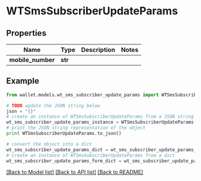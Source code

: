 # WTSmsSubscriberUpdateParams


## Properties

Name | Type | Description | Notes
------------ | ------------- | ------------- | -------------
**mobile_number** | **str** |  | 

## Example

```python
from wallet.models.wt_sms_subscriber_update_params import WTSmsSubscriberUpdateParams

# TODO update the JSON string below
json = "{}"
# create an instance of WTSmsSubscriberUpdateParams from a JSON string
wt_sms_subscriber_update_params_instance = WTSmsSubscriberUpdateParams.from_json(json)
# print the JSON string representation of the object
print WTSmsSubscriberUpdateParams.to_json()

# convert the object into a dict
wt_sms_subscriber_update_params_dict = wt_sms_subscriber_update_params_instance.to_dict()
# create an instance of WTSmsSubscriberUpdateParams from a dict
wt_sms_subscriber_update_params_form_dict = wt_sms_subscriber_update_params.from_dict(wt_sms_subscriber_update_params_dict)
```
[[Back to Model list]](../README.md#documentation-for-models) [[Back to API list]](../README.md#documentation-for-api-endpoints) [[Back to README]](../README.md)


